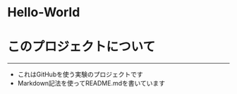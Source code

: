Hello-World
===========

# このプロジェクトについて
-------------------------
* これはGitHubを使う実験のプロジェクトです
* Markdown記法を使ってREADME.mdを書いています
